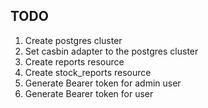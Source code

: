 ## TODO

1. Create postgres cluster
2. Set casbin adapter to the postgres cluster
3. Create reports resource
4. Create stock_reports resource
5. Generate Bearer token for admin user
6. Generate Bearer token for user